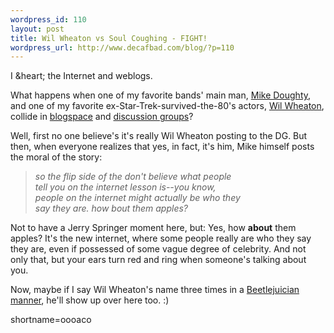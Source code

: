 ```yaml
--- 
wordpress_id: 110
layout: post
title: Wil Wheaton vs Soul Coughing - FIGHT!
wordpress_url: http://www.decafbad.com/blog/?p=110
---
```

<p>I &amp;heart; the Internet and weblogs.</p>
<p>What happens when one of my favorite bands' main man, <a href="http://www.superspecialquestions.com">Mike Doughty</a>, and one of my favorite ex-Star-Trek-survived-the-80's actors, <a href="http://www.wilwheaton.net">Wil Wheaton</a>, collide in <a href="http://www.wilwheaton.net/mt/archives/001030.php">blogspace</a> and <a href="http://www.templar.com/doughty/forum/messages/3857/4818.html?TuesdayApril3020021007am">discussion groups</a>?</p>
<p>Well, first no one believe's it's really Wil Wheaton posting to the DG.  But then, when everyone realizes that yes, in fact, it's him, Mike himself posts the moral of the story:<blockquote><i>so the flip side of the don't believe what people<br />
tell you on the internet lesson is--you know,<br />
people on the internet might actually be who they<br />
say they are. how bout them apples?</i></blockquote>Not to have a Jerry Springer moment here, but:  Yes, how <b>about</b> them apples?  It's the new internet, where some people really are who they say they are, even if possessed of some vague degree of celebrity.  And not only that, but your ears turn red and ring when someone's talking about you.</p>
<p>Now, maybe if I say Wil Wheaton's name three times in a <a href="http://us.imdb.com/Title?0094721">Beetlejuician manner</a>, he'll show up over here too.  :)</p>
<!--more-->
shortname=oooaco

